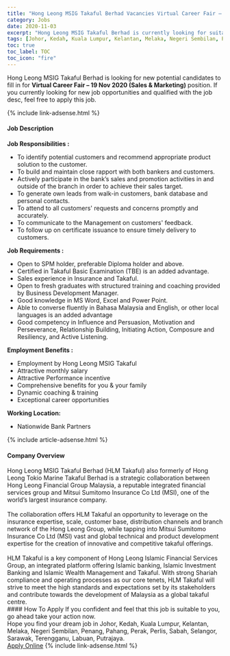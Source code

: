 ```yaml
---
title: "Hong Leong MSIG Takaful Berhad Vacancies Virtual Career Fair – 19 Nov 2020 (Sales & Marketing)" 
category: Jobs 
date: 2020-11-03 
excerpt: "Hong Leong MSIG Takaful Berhad is currently looking for suitable person to fill in the Virtual Career Fair – 19 Nov 2020 (Sales & Marketing) which positioned at Johor, Kedah, Kuala Lumpur, Kelantan, Melaka, Negeri Sembilan, Penang, Pahang, Perak, Perlis, Sabah, Selangor, Sarawak, Terengganu, Labuan, Putrajaya" 
tags: [Johor, Kedah, Kuala Lumpur, Kelantan, Melaka, Negeri Sembilan, Penang, Pahang, Perak, Perlis, Sabah, Selangor, Sarawak, Terengganu, Labuan, Putrajaya] 
toc: true 
toc_label: TOC 
toc_icon: "fire" 
--- 
```


<p>Hong Leong MSIG Takaful Berhad is looking for new potential candidates to fill in for <b>Virtual Career Fair – 19 Nov 2020 (Sales & Marketing)</b> position. If you currently looking for new job opportunities and qualified with the job desc, feel free to apply this job.
</p>{% include link-adsense.html %} 
<div><div><h4>Job Description</h4></div><div><div><span><div><div><strong>Job Responsibilities :</strong></div><ul><li>To identify potential customers and recommend appropriate product solution to the customer.</li><li>To build and maintain close rapport with both bankers and customers.</li><li>Actively participate in the bank&#8217;s sales and promotion activities in and outside of the branch in order to achieve their sales target.</li><li>To generate own leads from walk-in customers, bank database and personal contacts.</li><li>To attend to all customers' requests and concerns promptly and accurately.</li><li>To communicate to the Management on customers' feedback.</li><li>To follow up on certificate issuance to ensure timely delivery to customers.</li></ul><div><strong>Job Requirements :</strong></div><ul><li>Open to SPM holder, preferable Diploma holder and above.</li><li>Certified in Takaful Basic Examination (TBE) is an added advantage.</li><li>Sales experience in Insurance and Takaful.</li><li>Open to fresh graduates with structured training and coaching provided by Business Development Manager.</li><li>Good knowledge in MS Word, Excel and Power Point.</li><li>Able to converse fluently in Bahasa Malaysia and English, or other local languages is an added advantage</li><li>Good competency in Influence and Persuasion, Motivation and Perseverance, Relationship Building, Initiating Action, Composure and Resiliency, and Active Listening.</li></ul><div><strong>Employment Benefits :</strong></div><ul><li>Employment by Hong Leong MSIG Takaful</li><li>Attractive monthly salary</li><li>Attractive Performance incentive</li><li>Comprehensive benefits for you &amp; your family</li><li>Dynamic coaching &amp; training</li><li>Exceptional career opportunities</li></ul><div><strong>Working Location:</strong></div><ul><li>Nationwide Bank Partners</li></ul></div></span></div></div></div> 
{% include article-adsense.html %} 
<div><div><h4>Company Overview</h4></div><div><div><span><div><div>
	Hong Leong MSIG Takaful Berhad (HLM Takaful) also formerly of Hong Leong Tokio Marine Takaful Berhad is a strategic collaboration between Hong Leong Financial Group Malaysia, a reputable integrated financial services group and Mitsui Sumitomo Insurance Co Ltd (MSI), one of the world&#8217;s largest insurance company.<br><br>The collaboration offers HLM Takaful an opportunity to leverage on the insurance expertise, scale, customer base, distribution channels and branch network of the Hong Leong Group, while tapping into Mitsui Sumitomo Insurance Co Ltd (MSI) vast and global technical and product development expertise for the creation of innovative and competitive takaful offerings.<br><br>HLM Takaful is a key component of Hong Leong Islamic Financial Services Group, an integrated platform offering Islamic banking, Islamic Investment Banking and Islamic Wealth Management and Takaful. With strong Shariah compliance and operating processes as our core tenets, HLM Takaful will strive to meet the high standards and expectations set by its stakeholders and contribute towards the development of Malaysia as a global takaful centre.</div></div></span></div></div></div> 
#### How To Apply 
If you confident and feel that this job is suitable to you, go ahead take your action now. <br/> 
Hope you find your dream job in Johor, Kedah, Kuala Lumpur, Kelantan, Melaka, Negeri Sembilan, Penang, Pahang, Perak, Perlis, Sabah, Selangor, Sarawak, Terengganu, Labuan, Putrajaya. <br/> 
<a href="https://www.jobstreet.com.my/en/job/virtual-career-fair-19-nov-2020-sales-marketing-4417103?jobId=jobstreet-my-job-4417103&sectionRank=4&token=0~a6e619a8-d72b-4379-aaa4-1ff499d46496&fr=SRP%20View%20In%20New%20Ta" class="btn btn--info" target="_blank" rel="nofollow noopenner">Apply Online</a> 
{% include link-adsense.html %} 